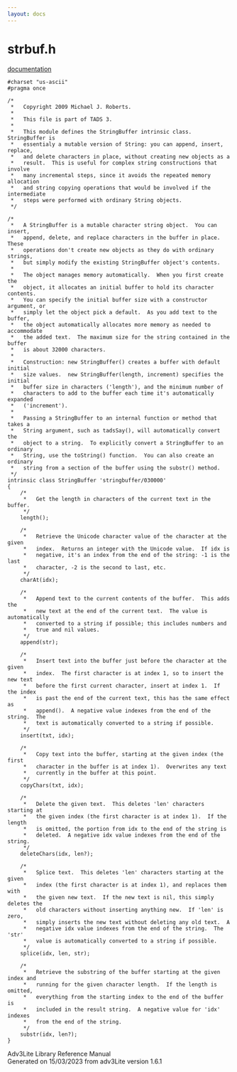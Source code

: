 ```yaml
---
layout: docs
---
```

# strbuf.h

[documentation](../file/strbuf.h.html)

    #charset "us-ascii"
    #pragma once

    /*
     *   Copyright 2009 Michael J. Roberts.
     *   
     *   This file is part of TADS 3.
     *   
     *   This module defines the StringBuffer intrinsic class.  StringBuffer is
     *   essentialy a mutable version of String: you can append, insert, replace,
     *   and delete characters in place, without creating new objects as a
     *   result.  This is useful for complex string constructions that involve
     *   many incremental steps, since it avoids the repeated memory allocation
     *   and string copying operations that would be involved if the intermediate
     *   steps were performed with ordinary String objects.  
     */

    /*
     *   A StringBuffer is a mutable character string object.  You can insert,
     *   append, delete, and replace characters in the buffer in place.  These
     *   operations don't create new objects as they do with ordinary strings,
     *   but simply modify the existing StringBuffer object's contents.
     *   
     *   The object manages memory automatically.  When you first create the
     *   object, it allocates an initial buffer to hold its character contents.
     *   You can specify the initial buffer size with a constructor argument, or
     *   simply let the object pick a default.  As you add text to the buffer,
     *   the object automatically allocates more memory as needed to accommodate
     *   the added text.  The maximum size for the string contained in the buffer
     *   is about 32000 characters.
     *   
     *   Construction: new StringBuffer() creates a buffer with default initial
     *   size values.  new StringBuffer(length, increment) specifies the initial
     *   buffer size in characters ('length'), and the minimum number of
     *   characters to add to the buffer each time it's automatically expanded
     *   ('increment').
     *   
     *   Passing a StringBuffer to an internal function or method that takes a
     *   String argument, such as tadsSay(), will automatically convert the
     *   object to a string.  To explicitly convert a StringBuffer to an ordinary
     *   String, use the toString() function.  You can also create an ordinary
     *   string from a section of the buffer using the substr() method.  
     */
    intrinsic class StringBuffer 'stringbuffer/030000'
    {
        /*
         *   Get the length in characters of the current text in the buffer. 
         */
        length();

        /*
         *   Retrieve the Unicode character value of the character at the given
         *   index.  Returns an integer with the Unicode value.  If idx is
         *   negative, it's an index from the end of the string: -1 is the last
         *   character, -2 is the second to last, etc.  
         */
        charAt(idx);
        
        /*
         *   Append text to the current contents of the buffer.  This adds the
         *   new text at the end of the current text.  The value is automatically
         *   converted to a string if possible; this includes numbers and
         *   true and nil values.  
         */
        append(str);

        /*
         *   Insert text into the buffer just before the character at the given
         *   index.  The first character is at index 1, so to insert the new text
         *   before the first current character, insert at index 1.  If the index
         *   is past the end of the current text, this has the same effect as
         *   append().  A negative value indexes from the end of the string.  The
         *   text is automatically converted to a string if possible.  
         */
        insert(txt, idx);

        /*
         *   Copy text into the buffer, starting at the given index (the first
         *   character in the buffer is at index 1).  Overwrites any text
         *   currently in the buffer at this point.  
         */
        copyChars(txt, idx);

        /*
         *   Delete the given text.  This deletes 'len' characters starting at
         *   the given index (the first character is at index 1).  If the length
         *   is omitted, the portion from idx to the end of the string is
         *   deleted.  A negative idx value indexes from the end of the string.
         */
        deleteChars(idx, len?);

        /*
         *   Splice text.  This deletes 'len' characters starting at the given
         *   index (the first character is at index 1), and replaces them with
         *   the given new text.  If the new text is nil, this simply deletes the
         *   old characters without inserting anything new.  If 'len' is zero,
         *   simply inserts the new text without deleting any old text.  A
         *   negative idx value indexes from the end of the string.  The 'str'
         *   value is automatically converted to a string if possible.  
         */
        splice(idx, len, str);

        /*
         *   Retrieve the substring of the buffer starting at the given index and
         *   running for the given character length.  If the length is omitted,
         *   everything from the starting index to the end of the buffer is
         *   included in the result string.  A negative value for 'idx' indexes
         *   from the end of the string.  
         */
        substr(idx, len?);
    }



Adv3Lite Library Reference Manual  
Generated on 15/03/2023 from adv3Lite version 1.6.1


